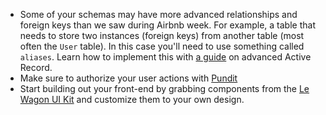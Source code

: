 - Some of your schemas may have more advanced relationships and foreign keys than we saw during Airbnb week. For example, a table that needs to store two instances (foreign keys) from another table (most often the `User` table). In this case you'll need to use something called `aliases`. Learn how to implement this with [a guide](https://kitt.lewagon.com/knowledge/cheatsheets/active_record_advanced) on advanced Active Record.
- Make sure to authorize your user actions with [Pundit](https://kitt.lewagon.com/knowledge/cheatsheets/pundit)
- Start building out your front-end by grabbing components from the [Le Wagon UI Kit](https://uikit.lewagon.com/documentation) and customize them to your own design.
